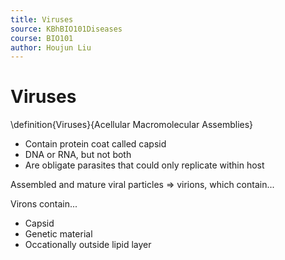```yaml
---
title: Viruses
source: KBhBIO101Diseases
course: BIO101
author: Houjun Liu
---
```


# Viruses
\definition{Viruses}{Acellular Macromolecular Assemblies}

* Contain protein coat called capsid
* DNA or RNA, but not both
* Are obligate parasites that could only replicate within host

Assembled and mature viral particles => virions, which contain...

Virons contain...

* Capsid
* Genetic material
* Occationally outside lipid layer 

